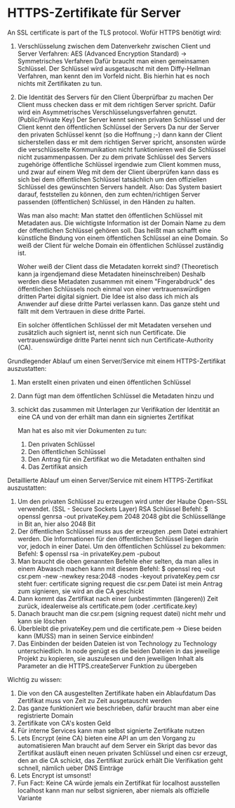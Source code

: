 # HTTPS-Zertifikate für Server

An SSL certificate is part of the TLS protocol.
Wofür HTTPS benötigt wird:

1. Verschlüsselung zwischen dem Datenverkehr zwischen Client und Server
   Verfahren: AES (Advanced Encryption Standard) -> Symmetrisches Verfahren
   Dafür braucht man einen gemeinsamen Schlüssel. Der Schlüssel wird ausgetauscht mit dem Diffy-Hellman Verfahren, man kennt den im Vorfeld nicht.
   Bis hierhin hat es noch nichts mit Zertifikaten zu tun.

2. Die Identität des Servers für den Client Überprüfbar zu machen
   Der Client muss checken dass er mit dem richtigen Server spricht.
   Dafür wird ein Asymmetrisches Verschlüsselungsverfahren genutzt. (Public/Private Key)
   Der Server kennt seinen privaten Schlüssel und der Client kennt den öffentlichen Schlüssel der Servers
   Da nur der Server den privaten Schlüssel kennt (so die Hoffnung ;-) dann kann der Client sicherstellen dass er mit dem richtigen Server spricht, ansonsten würde die verschlüsselte Kommunikation nicht funktionieren weil die Schlüssel nicht zusammenpassen.
   Der zu dem private Schlüssel des Servers zugehörige öffentliche Schlüssel irgendwie zum Client kommen muss, und zwar auf einem Weg mit dem der Client überprüfen kann dass es sich bei dem öffentlichen Schlüssel tatsächlich um den offiziellen Schlüssel des gewünschten Servers handelt.
   Also: Das System basiert darauf, feststellen zu können, den zum echten/richtigen Server passenden (öffentlichen) Schlüssel, in den Händen zu halten.

   Was man also macht: Man stattet den öffentlichen Schlüssel mit Metadaten aus.
   Die wichtigste Information ist der Domain Name zu dem der öffentlichen Schlüssel gehören soll. Das heißt man schafft eine künstliche Bindung von einem öffentlichen Schlüssel an eine Domain.
   So weiß der Client für welche Domain ein öffentlichen Schlüssel zuständig ist.

   Woher weiß der Client dass die Metadaten korrekt sind? (Theoretisch kann ja irgendjemand diese Metadaten hineinschreiben)
   Deshalb werden diese Metadaten zusammen mit einem "Fingerabdruck" des öffentlichen Schlüssels noch einmal von einer vertrauenswürdigen dritten Partei digital signiert.
   Die Idee ist also dass ich mich als Anwender auf diese dritte Partei verlassen kann.
   Das ganze steht und fällt mit dem Vertrauen in diese dritte Partei.

   Ein solcher öffentlichen Schlüssel der mit Metadaten versehen und zusätzlich auch signiert ist, nennt sich nun Certificate.
   Die vertrauenswürdige dritte Partei nennt sich nun Certificate-Authority (CA).

Grundlegender Ablauf um einen Server/Service mit einem HTTPS-Zertifikat auszustatten:

1. Man erstellt einen privaten und einen öffentlichen Schlüssel
2. Dann fügt man dem öffentlichen Schlüssel die Metadaten hinzu und
3. schickt das zusammen mit Unterlagen zur Verifikation der Identität an eine CA und von der erhält man dann ein signiertes Zertifikat

   Man hat es also mit vier Dokumenten zu tun:

   1. Den privaten Schlüssel
   2. Den öffentlichen Schlüssel
   3. Den Antrag für ein Zertifikat wo die Metadaten enthalten sind
   4. Das Zertifikat ansich

Detaillierte Ablauf um einen Server/Service mit einem HTTPS-Zertifikat auszustatten:

1. Um den privaten Schlüssel zu erzeugen wird unter der Haube Open-SSL verwendet. (SSL - Secure Sockets Layer)
   RSA Schlüssel Befehl: $ openssl genrsa -out privateKey.pem 2048
   2048 gibt die Schlüssellänge in Bit an, hier also 2048 Bit
2. Der öffentlichen Schlüssel muss aus der erzeugten .pem Datei extrahiert werden. Die Informationen für den öffentlichen Schlüssel liegen darin vor, jedoch in einer Datei.
   Um den öffentlichen Schlüssel zu bekommen: Befehl: $ openssl rsa -in privateKey.pem -pubout
3. Man braucht die oben genannten Befehle eher selten, da man alles in einem Abwasch machen kann mit diesem Befehl:
   $ openssl req -out csr.pem -new -newkey resa:2048 -nodes -keyout privateKey.pem
   csr steht fuer: certificate signing request
   die csr.pem Datei ist mein Antrag zum signieren, sie wird an die CA geschickt
4. Dann kommt das Zertifikat nach einer (unbestimmten (längeren)) Zeit zurück, idealerweise als certificate.pem (oder .certificate.key)
5. Danach braucht man die csr.pem (signing request datei) nicht mehr und kann sie löschen
6. Überbleibt die privateKey.pem und die certificate.pem -> Diese beiden kann (MUSS) man in seinen Service einbinden!
7. Das Einbinden der beiden Dateien ist von Technology zu Technology unterschiedlich.
   In node genügt es die beiden Dateien in das jeweilige Projekt zu kopieren, sie auszulesen und den jeweiligen Inhalt als Parameter an die HTTPS.createServer Funktion zu übergeben

Wichtig zu wissen:

1. Die von den CA ausgestellten Zertifikate haben ein Ablaufdatum
   Das Zertifikat muss von Zeit zu Zeit ausgetauscht werden
2. Das ganze funktioniert wie beschrieben, dafür braucht man aber eine registrierte Domain
3. Zertifikate von CA's kosten Geld
4. Für interne Services kann man selbst signierte Zertifikate nutzen
5. Lets Encrypt (eine CA) bieten eine API an um den Vorgang zu automatisieren
   Man braucht auf dem Server ein Skript das bevor das Zertifikat ausläuft einen neuen privaten Schlüssel und einen csr erzeugt, den an die CA schickt, das Zertifikat zurück erhält
   Die Verifikation geht schnell, nämlich ueber DNS Einträge
6. Lets Encrypt ist umsonst!
7. Fun Fact: Keine CA würde jemals ein Zertifikat für localhost ausstellen
   localhost kann man nur selbst signieren, aber niemals als offizielle Variante
